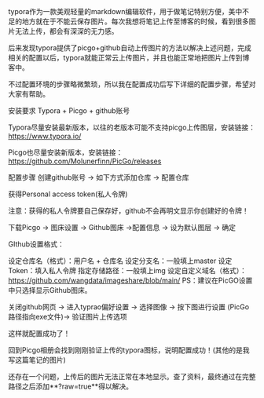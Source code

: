 typora作为一款美观轻量的markdown编辑软件，用于做笔记特别方便，美中不足的地方就在于不能云保存图片。每次我想将笔记上传至博客的时候，看到很多图片无法上传，都会有深深的无力感。

后来发现typora提供了picgo+github自动上传图片的方法以解决上述问题，完成相关的配置以后，typora就能正常云上传图片，并且也能正常地把图片上传到博客中。

不过配置环境的步骤略微繁琐，所以我在配置成功后写下详细的配置步骤，希望对大家有帮助。

安装要求
Typora + Picgo + github账号

Typora尽量安装最新版本，以往的老版本可能不支持picgo上传图层，安装链接：https://www.typora.io/

Picgo也尽量安装新版本，安装链接：https://github.com/Molunerfinn/PicGo/releases

配置步骤
创建github账号 -> 如下方式添加仓库 -> 配置仓库


获得Personal access token(私人令牌)


注意：获得的私人令牌要自己保存好，github不会再明文显示你创建好的令牌！



下载Picgo -> 图床设置 -> Github图床 ->配置信息 -> 设为默认图层 -> 确定



GIthub设置格式：

设定仓库名（格式）：用户名 + 仓库名
设定分支名：一般填上master
设定Token：填入私人令牌
指定存储路径：一般填上img
设定自定义域名（格式）：https://github.com/wangdata/imageshare/blob/main/
PS：建议在PicGO设置中只选择显示Github图床。

关闭github网页 -> 进入typrao偏好设置 -> 选择图像 -> 按下图进行设置 (PicGo路径指向exe文件)-> 验证图片上传选项

这样就配置成功了！

回到Picgo相册会找到刚刚验证上传的typora图标，说明配置成功！(其他的是我写这篇笔记的图片)

还存在一个问题，上传后的图片无法正常在本地显示。查了资料，最终通过在完整路径之后添加**?raw=true**得以解决。


